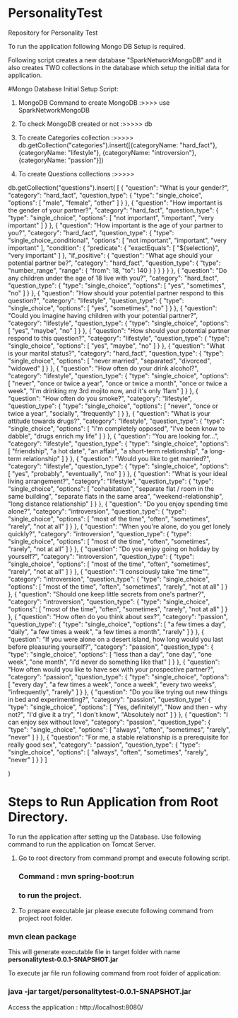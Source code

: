 # PersonalityTest
Repository for Personality Test

To run the application following Mongo DB Setup is required. 

Following script creates a new database "SparkNetworkMongoDB"
and it also creates TWO collections in the database which setup the initial data for application.

#Mongo Database Initial Setup Script:

1) MongoDB Command to create MongoDB :>>>> use SparkNetworkMongoDB

2) To check MongoDB created or not   :>>>>> db

3) To create Categories collection   :>>>>> db.getCollection("categories").insert([{categoryName: "hard_fact"},{categoryName: "lifestyle"}, {categoryName: "introversion"},{categoryName: "passion"}])

4) To create Questions collections   :>>>>> 

db.getCollection("questions").insert(
[
    {
      "question": "What is your gender?",
      "category": "hard_fact",
      "question_type": {
        "type": "single_choice",
        "options": [
          "male",
          "female",
          "other"
        ]
      }
    },
    {
      "question": "How important is the gender of your partner?",
      "category": "hard_fact",
      "question_type": {
        "type": "single_choice",
        "options": [
          "not important",
          "important",
          "very important"
        ]
      }
    },
    {
      "question": "How important is the age of your partner to you?",
      "category": "hard_fact",
      "question_type": {
        "type": "single_choice_conditional",
        "options": [
          "not important",
          "important",
          "very important"
        ],
        "condition": {
          "predicate": {
            "exactEquals": [
              "${selection}",
              "very important"
            ]
          },
          "if_positive": {
            "question": "What age should your potential partner be?",
            "category": "hard_fact",
            "question_type": {
              "type": "number_range",
              "range": {
                "from": 18,
                "to": 140
              }
            }
          }
        }
      }
    },
    {
      "question": "Do any children under the age of 18 live with you?",
      "category": "hard_fact",
      "question_type": {
        "type": "single_choice",
        "options": [
          "yes",
          "sometimes",
          "no"
        ]
      }
    },
    {
      "question": "How should your potential partner respond to this question?",
      "category": "lifestyle",
      "question_type": {
        "type": "single_choice",
        "options": [
          "yes",
          "sometimes",
          "no"
        ]
      }
    },
    {
      "question": "Could you imagine having children with your potential partner?",
      "category": "lifestyle",
      "question_type": {
        "type": "single_choice",
        "options": [
          "yes",
          "maybe",
          "no"
        ]
      }
    },
    {
      "question": "How should your potential partner respond to this question?",
      "category": "lifestyle",
      "question_type": {
        "type": "single_choice",
        "options": [
          "yes",
          "maybe",
          "no"
        ]
      }
    },
    {
      "question": "What is your marital status?",
      "category": "hard_fact",
      "question_type": {
        "type": "single_choice",
        "options": [
          "never married",
          "separated",
          "divorced",
          "widowed"
        ]
      }
    },
    {
      "question": "How often do your drink alcohol?",
      "category": "lifestyle",
      "question_type": {
        "type": "single_choice",
        "options": [
          "never",
          "once or twice a year",
          "once or twice a month",
          "once or twice a week",
          "I'm drinking my 3rd mojito now, and it's only 11am"
        ]
      }
    },
    {
      "question": "How often do you smoke?",
      "category": "lifestyle",
      "question_type": {
        "type": "single_choice",
        "options": [
          "never",
          "once or twice a year",
          "socially",
          "frequently"
        ]
      }
    },
    {
      "question": "What is your attitude towards drugs?",
      "category": "lifestyle",
      "question_type": {
        "type": "single_choice",
        "options": [
          "I'm completely opposed",
          "I've been know to dabble",
          "drugs enrich my life"
        ]
      }
    },
    {
      "question": "You are looking for...",
      "category": "lifestyle",
      "question_type": {
        "type": "single_choice",
        "options": [
          "friendship",
          "a hot date",
          "an affair",
          "a short-term relationship",
          "a long-term relationship"
        ]
      }
    },
    {
      "question": "Would you like to get married?",
      "category": "lifestyle",
      "question_type": {
        "type": "single_choice",
        "options": [
          "yes",
          "probably",
          "eventually",
          "no"
        ]
      }
    },
    {
      "question": "What is your ideal living arrangement?",
      "category": "lifestyle",
      "question_type": {
        "type": "single_choice",
        "options": [
          "cohabitation",
          "separate flat / room in the same building",
          "separate flats in the same area",
          "weekend-relationship",
          "long distance relationship"
        ]
      }
    },
    {
      "question": "Do you enjoy spending time alone?",
      "category": "introversion",
      "question_type": {
        "type": "single_choice",
        "options": [
          "most of the time",
          "often",
          "sometimes",
          "rarely",
          "not at all"
        ]
      }
    },
    {
      "question": "When you're alone, do you get lonely quickly?",
      "category": "introversion",
      "question_type": {
        "type": "single_choice",
        "options": [
          "most of the time",
          "often",
          "sometimes",
          "rarely",
          "not at all"
        ]
      }
    },
    {
      "question": "Do you enjoy going on holiday by yourself?",
      "category": "introversion",
      "question_type": {
        "type": "single_choice",
        "options": [
          "most of the time",
          "often",
          "sometimes",
          "rarely",
          "not at all"
        ]
      }
    },
    {
      "question": "I consciously take \"me time\"",
      "category": "introversion",
      "question_type": {
        "type": "single_choice",
        "options": [
          "most of the time",
          "often",
          "sometimes",
          "rarely",
          "not at all"
        ]
      }
    },
    {
      "question": "Should one keep little secrets from one's partner?",
      "category": "introversion",
      "question_type": {
        "type": "single_choice",
        "options": [
          "most of the time",
          "often",
          "sometimes",
          "rarely",
          "not at all"
        ]
      }
    },
    {
      "question": "How often do you think about sex?",
      "category": "passion",
      "question_type": {
        "type": "single_choice",
        "options": [
          "a few times a day",
          "daily",
          "a few times a week",
          "a few times a month",
          "rarely"
        ]
      }
    },
    {
      "question": "If you were alone on a desert island, how long would you last before pleasuring yourself?",
      "category": "passion",
      "question_type": {
        "type": "single_choice",
        "options": [
          "less than a day",
          "one day",
          "one week",
          "one month",
          "I'd never do something like that"
        ]
      }
    },
    {
      "question": "How often would you like to have sex with your prospective partner?",
      "category": "passion",
      "question_type": {
        "type": "single_choice",
        "options": [
          "every day",
          "a few times a week",
          "once a week",
          "every two weeks",
          "infrequently",
          "rarely"
        ]
      }
    },
    {
      "question": "Do you like trying out new things in bed and experimenting?",
      "category": "passion",
      "question_type": {
        "type": "single_choice",
        "options": [
          "Yes, definitely!",
          "Now and then - why not?",
          "I'd give it a try",
          "I don't know",
          "Absolutely not"
        ]
      }
    },
    {
      "question": "I can enjoy sex without love",
      "category": "passion",
      "question_type": {
        "type": "single_choice",
        "options": [
          "always",
          "often",
          "sometimes",
          "rarely",
          "never"
        ]
      }
    },
    {
      "question": "For me, a stable relationship is a prerequisite for really good sex",
      "category": "passion",
      "question_type": {
        "type": "single_choice",
        "options": [
          "always",
          "often",
          "sometimes",
          "rarely",
          "never"
        ]
      }
    }
  ]

)

# Steps to Run Application from Root Directory. 

To run the application after setting up the Database. Use following command to run the application on Tomcat Server. 

1) Go to root directory from command prompt and execute following script.

    <h3>Command : mvn spring-boot:run<h3>
    
    to run the project.

2) To prepare executable jar please execute following command from project root folder.

<h3>mvn clean package</h3>

This will generate executable file in target folder with name <b>personalitytest-0.0.1-SNAPSHOT.jar</b>

To execute jar file run following command from root folder of application:

<h3>java -jar target/personalitytest-0.0.1-SNAPSHOT.jar</h3>

Access the application : http://localhost:8080/

